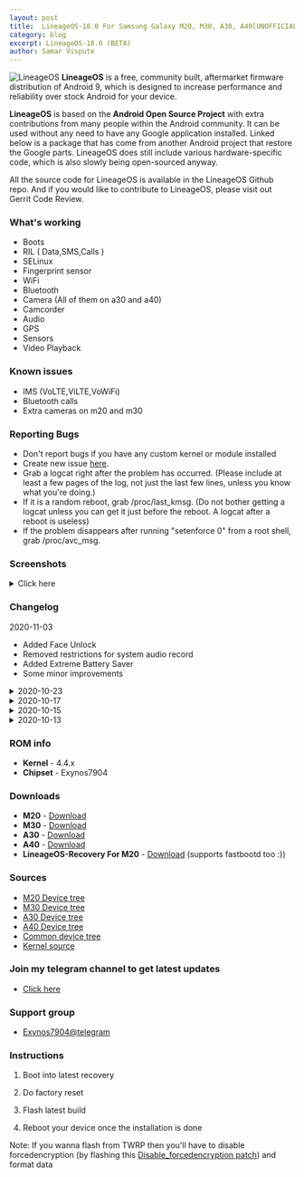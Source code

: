 ```yaml
---
layout: post
title:  LineageOS-18.0 For Samsung Galaxy M20, M30, A30, A40[UNOFFICIAL]
category: blog
excerpt: LineageOS-18.0 (BETA)
author: Samar Vispute
---
```


![LineageOS](http://samarv-121.github.io/images/lineageos.png)
**LineageOS** is a free, community built, aftermarket firmware distribution of Android 9, which is designed to increase performance and reliability over stock Android for your device.

**LineageOS** is based on the **Android Open Source Project** with extra contributions from many people within the Android community. It can be used without any need to have any Google application installed. Linked below is a package that has come from another Android project that restore the Google parts. LineageOS does still include various hardware-specific code, which is also slowly being open-sourced anyway.

All the source code for LineageOS is available in the LineageOS Github repo. And if you would like to contribute to LineageOS, please visit out Gerrit Code Review.

### What's working
* Boots
* RIL ( Data,SMS,Calls )
* SELinux
* Fingerprint sensor
* WiFi
* Bluetooth
* Camera (All of them on a30 and a40)
* Camcorder
* Audio
* GPS
* Sensors
* Video Playback

### Known issues
* IMS (VoLTE,ViLTE,VoWiFi)
* Bluetooth calls
* Extra cameras on m20 and m30

### Reporting Bugs
* Don't report bugs if you have any custom kernel or module installed
* Create new issue [here](https://github.com/SamarV-121/android_device_samsung_universal7904-common/issues).
* Grab a logcat right after the problem has occurred. (Please include at least a few pages of the log, not just the last few lines, unless you know what you're doing.)
* If it is a random reboot, grab /proc/last_kmsg. (Do not bother getting a logcat unless you can get it just before the reboot. A logcat after a reboot is useless)
* If the problem disappears after running "setenforce 0" from a root shell, grab /proc/avc_msg.

### Screenshots
<details>
<summary>Click here</summary>
<img src="https://i.imgur.com/XV3818m.png">
<img src="https://i.imgur.com/SM3nMxS.png">
<img src="https://i.imgur.com/9sUBAzi.png">
<img src="https://i.imgur.com/GDoxSlu.png">
<img src="https://i.imgur.com/QGK7gvf.png">
</details>

### Changelog
2020-11-03
- Added Face Unlock
- Removed restrictions for system audio record
- Added Extreme Battery Saver
- Some minor improvements

<details>
<summary>2020-10-23</summary>
<p><ul>
<li>Added Glove Mode support (High touch sensitivity)</li>
<li>Optimized ART</li>
<li>Some minor fixes</li>
</ul></p>
</details>

<details>
<summary>2020-10-17</summary>
<p><ul>
<li>Initial release for m30, a30, a40</li>
</ul></p>
</details>

<details>
<summary>2020-10-15</summary>
<p><ul>
<li>LineageOS source upstream</li>
<li>Enabled ZRAM writeback</li>
<li>Misc improvements</li>
</ul></p>
</details>

<details>
<summary>2020-10-13</summary>
<p><ul>
<li>Initial Release</li>
</ul></p>
</details>

### ROM info
* **Kernel** - 4.4.x
* **Chipset** - Exynos7904

### Downloads
* **M20** - [Download](https://github.com/SamarV-121/releases/releases/download/lineage-18.0-20201103-055452-UNOFFICIAL-m20lte-0637/lineage-18.0-20201103-055452-UNOFFICIAL-m20lte.zip)
* **M30** - [Download](https://github.com/SamarV-121/releases/releases/download/lineage-18.0-20201103-073317-UNOFFICIAL-m30lte-0816/lineage-18.0-20201103-073317-UNOFFICIAL-m30lte.zip)
* **A30** - [Download](https://github.com/SamarV-121/releases/releases/download/lineage-18.0-20201102-152557-UNOFFICIAL-a30-1614/lineage-18.0-20201102-152557-UNOFFICIAL-a30.zip)
* **A40** - [Download](https://github.com/SamarV-121/releases/releases/download/lineage-18.0-20201103-064309-UNOFFICIAL-a40-0726/lineage-18.0-20201103-064309-UNOFFICIAL-a40.zip)
* **LineageOS-Recovery For M20** - [Download](https://github.com/SamarV-121/releases/releases/download/rec/recovery.img) (supports fastbootd too :))

### Sources
* [M20 Device tree](https://github.com/SamarV-121/android_device_samsung_m20lte/tree/lineage-18.0)
* [M30 Device tree](https://github.com/SamarV-121/android_device_samsung_m30lte)
* [A30 Device tree](https://github.com/SamarV-121/android_device_samsung_a30)
* [A40 Device tree](https://github.com/SamarV-121/android_device_samsung_a40) 
* [Common device tree](https://github.com/SamarV-121/android_device_samsung_universal7904-common)
* [Kernel source](https://github.com/SamarV-121/android_kernel_samsung_universal7904/tree/lineage-18.0)

### Join my telegram channel to get latest updates
* [Click here](https://t.me/SamarV121_projects)

### Support group
* [Exynos7904@telegram](https://t.me/Exynos7904)

### Instructions
1) Boot into latest recovery

3) Do factory reset

4) Flash latest build

5) Reboot your device once the installation is done

Note: If you wanna flash from TWRP then you'll have to disable forcedencryption (by flashing this [Disable_forcedencryption patch](https://zackptg5.com/downloads/Disable_Dm-Verity_ForceEncrypt_03.04.2020.zip)) and format data
